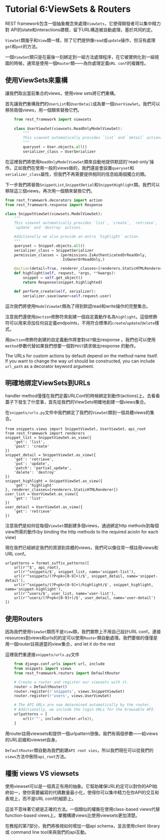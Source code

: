 # Tutorial 6:ViewSets & Routers

REST framework包含一個抽象概念來處理`ViewSets`，它使得開發者可以集中精力對 API的state和interactions建模，留下URL構造被自動處理，基於共同約定。

`ViewSet`類幾乎和`View`類一樣，除了它們提供像`read`或`update`操作，但沒有處理`get`和`put`的方法。

一個`ViewSet`類只是在最後一刻綁定到一組方法處理程序，在它被實例化到一組視圖的時候，通常是使用一個`Router`類——為你處理定義`URL conf`的複雜性。
## 使用ViewSets來重構

讓我們取出當前集合的views，使用view sets將它們重構。

首先讓我們重構我們的`UserList`和`UserDetail`成為單一個`UserViewSet`。我們可以移除兩個views，用一個類來替換它們。

```python    
    from rest_framework import viewsets
    
    class UserViewSet(viewsets.ReadOnlyModelViewSet):
        """
        This viewset automatically provides `list` and `detail` actions.
        """
        queryset = User.objects.all()
        serializer_class = UserSerializer
```
在這裡我們將使用`ReadOnlyModelViewSet`類來自動地提供默認的'read-only'操作。正如我們在使用一般的views做的，我們還是會設置`queryset`和`serializer_class`屬性，但我們不再需要提供相同的信息給兩個獨立的類。

下一步我們將替換`SnippetList`,`SnippetDetial`和`SnippetHighlight`類。我們可以移除這三個views，再次用一個類來替換它們。
```py
from rest_framework.decorators import action
from rest_framework.response import Response

class SnippetViewSet(viewsets.ModelViewSet):
    """
    This viewset automatically provides `list`, `create`, `retrieve`,
    `update` and `destroy` actions.

    Additionally we also provide an extra `highlight` action.
    """
    queryset = Snippet.objects.all()
    serializer_class = SnippetSerializer
    permission_classes = (permissions.IsAuthenticatedOrReadOnly,
                          IsOwnerOrReadOnly,)

    @action(detail=True, renderer_classes=[renderers.StaticHTMLRenderer])
    def highlight(self, request, *args, **kwargs):
        snippet = self.get_object()
        return Response(snippet.highlighted)

    def perform_create(self, serializer):
        serializer.save(owner=self.request.user)
```
這次我們將使用`ModelViewSet`類為了得到默認read和write操作的完整集合。

注意我們還使用`@action`修飾符來創建一個自定義動作名為`highlight`。這個修飾符可以用來添加任何自定義endpoints，不用符合標準的`create`/`update`/`delete`樣式。

用`@action`修飾符創建的自定義動作將會對`GET`做出response 。我們也可以使用`method`參數代替如果我們想要一個對`POST`請求做出response 的動作。

The URLs for custom actions by default depend on the method name itself. If you want to change the way url should be constructed, you can include `url_path` as a decorator keyword argument.

## 明確地绑定ViewSets到URLs

handler method僅僅在我們定義URLConf的時候綁定到動作(actions)上。去看看蓋子下發生了什麼事，首先從我們的ViewSets明確地創建一個views集合。

在`snippets/urls.py`文件中我們綁定了我們的`ViewSet`類到一個具體views的集合。

    from snippets.views import SnippetViewSet, UserViewSet，api_root
    from rest_framework import renderers
    snippet_list = SnippetViewSet.as_view({
        'get': 'list',
        'post': 'create'
    })
    snippet_detail = SnippetViewSet.as_view({
        'get': 'retrieve',
        'put': 'update',
        'patch': 'partial_update',
        'delete': 'destroy'
    })
    snippet_highlight = SnippetViewSet.as_view({
        'get': 'highlight'
    }, renderer_classes=[renderers.StaticHTMLRenderer])
    user_list = UserViewSet.as_view({
        'get': 'list'
    })
    user_detail = UserViewSet.as_view({
        'get': 'retrieve'
    })

注意我們是如何從每個`ViewSet`類創建多個views，通過綁定http methods到每個view所需的動作(by binding the http methods to the required aciotn for each view)

現在我們已經綁定我們的資源到具體的views，我們可以像往常一樣註冊views和URL conf。

    urlpatterns = format_suffix_patterns([
        url(r'^$', api_root),
        url(r'^snippets/$', snippet_list, name='snippet-list'),
        url(r'^snippets/(?P<pk>[0-9]+)/$', snippet_detail, name='snippet-detail'),
        url(r'^snippets/(?P<pk>[0-9]+)/highlight/$', snippet_highlight, name='snippet-highlight'),
        url(r'^users/$', user_list, name='user-list'),
        url(r'^users/(?P<pk>[0-9]+)/$', user_detail, name='user-detail')
    ])

## 使用Routers

因為我們使用`ViewSet`類而不是`View`類，我們實際上不用自己設計URL conf。連接resources到views和urls的約定可以使用`Router`類自動處理。我們要做的僅僅是用一個router註冊適當的view集合，and let it do the rest

這裡我們重連接`snippets/urls.py`文件

```python    
    from django.conf.urls import url, include
    from snippets import views
    from rest_framework.routers import DefaultRouter

    # Create a router and register our viewsets with it.
    router = DefaultRouter()
    router.register(r'snippets', views.SnippetViewSet)
    router.register(r'users', views.UserViewSet)

    # The API URLs are now determined automatically by the router.
    # Additionally, we include the login URLs for the browsable API.
    urlpatterns = [
        url(r'^', include(router.urls)),
    ]
```
用router註冊viewsets和提供一個urlpattern很像。我們有兩個參數——給views的URL前綴和viewset自身。

`DefaultRouter`類自動為我們創建`API root vies`，所以我們現在可以從我們的`views`方法中刪除`api_root`方法。

## 權衡 views VS viewsets

使用viewset可以是一個真正有用的抽象。它幫助確保URL約定可以對你的API始終如一，使你需要編寫的代碼數量最小化，使得你可以集中精力在你API的交互和表現上，而不是URL conf的細節上。

這並不意味著它總是正確的方法。一個類似的權衡在使用class-based views代替function-based views上。單獨構建views比使用viewsets更加清楚。

在教程的第7部分，我們將檢視如何增加一個api schema，並且使用client library 或 command line tool來與我們的api互動。